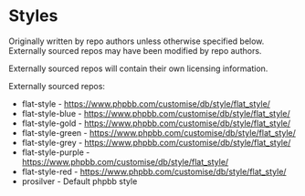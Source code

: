 # Styles

Originally written by repo authors unless otherwise specified below. Externally sourced repos may have been modified by repo authors.

Externally sourced repos will contain their own licensing information.

Externally sourced repos:
* flat-style - https://www.phpbb.com/customise/db/style/flat_style/
* flat-style-blue - https://www.phpbb.com/customise/db/style/flat_style/
* flat-style-gold - https://www.phpbb.com/customise/db/style/flat_style/
* flat-style-green - https://www.phpbb.com/customise/db/style/flat_style/
* flat-style-grey - https://www.phpbb.com/customise/db/style/flat_style/
* flat-style-purple - https://www.phpbb.com/customise/db/style/flat_style/
* flat-style-red - https://www.phpbb.com/customise/db/style/flat_style/
* prosilver - Default phpbb style
